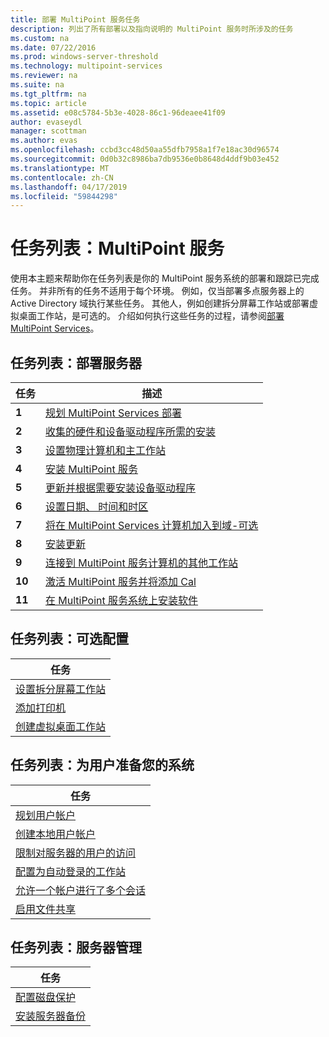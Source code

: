 ```yaml
---
title: 部署 MultiPoint 服务任务
description: 列出了所有部署以及指向说明的 MultiPoint 服务时所涉及的任务
ms.custom: na
ms.date: 07/22/2016
ms.prod: windows-server-threshold
ms.technology: multipoint-services
ms.reviewer: na
ms.suite: na
ms.tgt_pltfrm: na
ms.topic: article
ms.assetid: e08c5784-5b3e-4028-86c1-96deaee41f09
author: evaseydl
manager: scottman
ms.author: evas
ms.openlocfilehash: ccbd3cc48d50aa55dfb7958a1f7e18ac30d96574
ms.sourcegitcommit: 0d0b32c8986ba7db9536e0b8648d4ddf9b03e452
ms.translationtype: MT
ms.contentlocale: zh-CN
ms.lasthandoff: 04/17/2019
ms.locfileid: "59844298"
---
```

# <a name="task-lists-multipoint-services"></a>任务列表：MultiPoint 服务
使用本主题来帮助你在任务列表是你的 MultiPoint 服务系统的部署和跟踪已完成任务。 并非所有的任务不适用于每个环境。 例如，仅当部署多点服务器上的 Active Directory 域执行某些任务。 其他人，例如创建拆分屏幕工作站或部署虚拟桌面工作站，是可选的。 介绍如何执行这些任务的过程，请参阅[部署 MultiPoint Services](deploying-multipoint-services.md)。  
  
## <a name="task-list-deploy-the-server"></a>任务列表：部署服务器  

|任务|描述|  
|--------|---------------|  
|**1**|[规划 MultiPoint Services 部署](planning-a-multipoint-services-deployment.md)|  
|**2**|[收集的硬件和设备驱动程序所需的安装](Collect-hardware-and-device-drivers-needed-for-the-installation.md)|  
|**3**|[设置物理计算机和主工作站](Set-up-the-physical-computer-and-primary-station.md)|  
|**4**|[安装 MultiPoint 服务](Install-MultiPoint-services.md)|  
|**5**|[更新并根据需要安装设备驱动程序](Update-and-install-device-drivers-if-needed.md)|  
|**6**|[设置日期、 时间和时区](Set-the-date--time--and-time-zone.md)|  
|**7**|[将在 MultiPoint Services 计算机加入到域-可选](Join-the-MultiPoint-services-computer-to-a-domain--optional-.md)|  
|**8**|[安装更新](Install-updates.md)|  
|**9**|[连接到 MultiPoint 服务计算机的其他工作站](Attach-additional-stations-to-your-MultiPoint-services-computer.md)|  
|**10**|[激活 MultiPoint 服务并将添加 Cal](manage-client-access-licenses-with-multipoint-services.md)|  
|**11**|[在 MultiPoint 服务系统上安装软件](Install-software-on-your-MultiPoint-services-system.md)|  
  
## <a name="task-list-optional-configurations"></a>任务列表：可选配置  
  
|任务|  
|--------|  
|[设置拆分屏幕工作站](Set-up-a-split-screen-station-in-MultiPoint-services.md)|  
|[添加打印机](Add-printers.md)|  
|[创建虚拟桌面工作站](Create-Windows-10-Enterprise-virtual-desktops-for-stations.md)|  
  
## <a name="task-list-prepare-your-system-for-users"></a>任务列表：为用户准备您的系统  
  
|任务|  
|--------|  
|[规划用户帐户](Plan-user-accounts-for-your-MultiPoint-services-environment.md)|  
|[创建本地用户帐户](Create-local-user-accounts.md)|  
|[限制对服务器的用户的访问](Limit-users--access-to-the-server-in-MultiPoint-services.md)|  
|[配置为自动登录的工作站](Configure-stations-for-automatic-logon.md)|  
|[允许一个帐户进行了多个会话](Allow-one-account-to-have-multiple-sessions.md)|  
|[启用文件共享](Enable-file-sharing-in-MultiPoint-services.md)|  
  
## <a name="task-list-server-administration"></a>任务列表：服务器管理  
  
|任务|  
|--------|  
|[配置磁盘保护](Configure-Disk-Protection-in-MultiPoint-services.md)|  
|[安装服务器备份](Install-Server-Backup-on-your-MultiPoint-services-computer.md)|